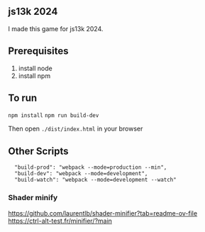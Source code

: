 ## js13k 2024

I made this game for js13k 2024.

## Prerequisites

1. install node
2. install npm

## To run

`npm install`
`npm run build-dev`

Then open `./dist/index.html` in your browser

## Other Scripts

```
  "build-prod": "webpack --mode=production --min",
  "build-dev": "webpack --mode=development",
  "build-watch": "webpack --mode=development --watch"
```

### Shader minify

https://github.com/laurentlb/shader-minifier?tab=readme-ov-file
https://ctrl-alt-test.fr/minifier/?main
